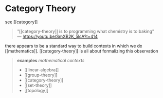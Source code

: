# Category Theory

see [[category]]

> "[[category-theory]] is to programming what chemistry is to baking" &mdash; <https://youtu.be/SmXB2K_5lcA?t=414>

there appears to be a standard way to build contexts in which we do [[mathematics]]. [[category-theory]] is all about formalizing this observation

> **examples** _mathematical contexts_
>
> - [[linear-algebra]]
> - [[group-theory]]
> - [[category-theory]]
> - [[set-theory]]
> - [[topology]]
